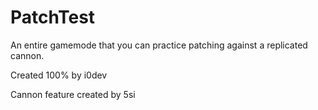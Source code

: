 # PatchTest
An entire gamemode that you can practice patching against a replicated cannon.

Created 100% by i0dev

Cannon feature created by 5si
